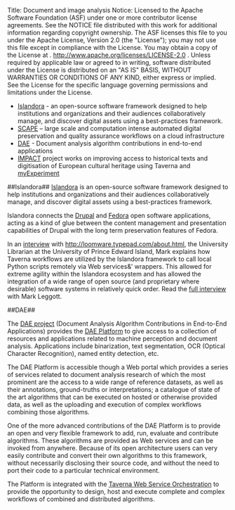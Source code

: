 Title:     Document and image analysis
Notice:    Licensed to the Apache Software Foundation (ASF) under one
           or more contributor license agreements.  See the NOTICE file
           distributed with this work for additional information
           regarding copyright ownership.  The ASF licenses this file
           to you under the Apache License, Version 2.0 (the
           "License"); you may not use this file except in compliance
           with the License.  You may obtain a copy of the License at
           .
             http://www.apache.org/licenses/LICENSE-2.0
           .
           Unless required by applicable law or agreed to in writing,
           software distributed under the License is distributed on an
           "AS IS" BASIS, WITHOUT WARRANTIES OR CONDITIONS OF ANY
           KIND, either express or implied.  See the License for the
           specific language governing permissions and limitations
           under the License.

 - [Islandora][1] - an open-source software framework designed to help institutions and organizations and 
   their audiences collaboratively manage, and discover digital assets using a best-practices framework.
 - [SCAPE][2] – large scale and computation intense automated digital preservation and quality assurance workflows
      on a cloud infrastructure
 - [DAE][3] - Document analysis algorithm contributions in end-to-end applications
 - [IMPACT][4] project works on improving access to historical texts and digitisation of European cultural 
      heritage using Taverna and [myExperiment][5]

<a name="islandora"></a>
##Islandora##
[Islandora][6] is an open-source software framework designed to help institutions and organizations and their 
   audiences collaboratively manage, and discover digital assets using a best-practices framework.

Islandora connects the [Drupal][7] and [Fedora][8] open software applications, acting as a kind of glue between 
   the content management and presentation capabilities of Drupal with the long term preservation features of 
   Fedora.

In an [interview][9] with http://loomware.typepad.com/about.html, the University Librarian at the University of 
   Prince Edward Island, Mark explains how Taverna workflows are utilized by the Islandora framework to 
   call local Python scripts remotely via Web services&' wrappers. 
This allowed for extreme agility within the Islandora ecosystem and has allowed the integration of a wide range 
   of open source (and proprietary where desirable) software systems in relatively quick order. 
Read the [full interview][10] with Mark Leggott.

<a name="dae"></a>
##DAE##

The [DAE project][11] (Document Analysis Algorithm Contributions in End-to-End Applications) provides the 
   [DAE Platform][12] to give access to a collection of resources and applications related to machine perception
   and document analysis. 
   Applications include binarization, text segmentation, OCR (Optical Character Recognition), 
      named entity detection, etc.

The DAE Platform is accessible though a Web portal which provides a series of services related to document 
   analysis research of  which the most prominent are the access to a wide range of reference datasets, 
   as well as their annotations, ground-truths or  interpretations; a catalogue of state of the art algorithms 
   that can be  executed on hosted or otherwise provided data, as well as the uploading  and execution of 
   complex workflows combining those algorithms.

One of the more advanced contributions of the DAE Platform is to provide  an open and very flexible framework to
    add, run, evaluate and contribute  algorithms. These algorithms are provided as Web services and can be
   invoked from anywhere. 
Because of its open architecture users can very  easily contribute and convert their own algorithms to this 
   framework,  without necessarily disclosing their source code, and without the need  to port their code to 
   a particular technical environment.

The Platform is integrated with the [Taverna Web Service Orchestration][13] to provide the opportunity to 
   design, host and execute  complete and complex workflows of combined and distributed algorithms.


  [1]: #islandora
  [2]: /introduction/related-projects.html#scape
  [3]: #dae
  [4]: /introduction/taverna-in-use/social-sciences.html#impact
  [5]: http://www.myexperiment.org/
  [6]: http://islandora.ca/
  [7]: http://drupal.org/
  [8]: http://www.fedora-commons.org/
  [9]: http://blogs.loc.gov/digitalpreservation/2013/03/islandoras-open-source-ecosystem-and-digital-preservation-an-interview-with-mark-leggott/
  [10]: http://blogs.loc.gov/digitalpreservation/2013/03/islandoras-open-source-ecosystem-and-digital-preservation-an-interview-with-mark-leggott/
  [11]: http://dae.cse.lehigh.edu/DAE/
  [12]: http://sourceforge.net/apps/mediawiki/daeplatform/index.php?title=Platform_Architecture
  [13]: http://sourceforge.net/apps/mediawiki/daeplatform/index.php?title=Platform_Architecture#Web_Service_Orchestration